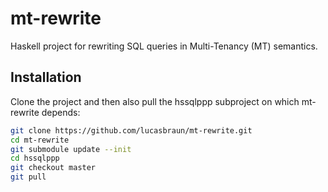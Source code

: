 # mt-rewrite
Haskell project for rewriting SQL queries in Multi-Tenancy (MT) semantics.

## Installation
Clone the project and then also pull the hssqlppp subproject on which mt-rewrite depends:

```bash
git clone https://github.com/lucasbraun/mt-rewrite.git
cd mt-rewrite
git submodule update --init
cd hssqlppp
git checkout master
git pull
```
